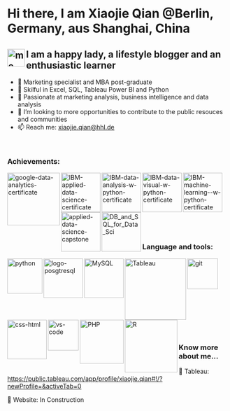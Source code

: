 # Hi there, I am Xiaojie Qian @Berlin, Germany, aus Shanghai, China

## <img align="left" alt= "me" width="40px" src= "https://user-images.githubusercontent.com/58776067/170833834-d9283ef7-1ef1-4574-b793-66d2b279f964.png" /> I am a happy lady, a lifestyle blogger and an enthusiastic learner

- 👋 Marketing specialist and MBA post-graduate
- 👀 Skilful in Excel, SQL, Tableau Power BI and Python
- 🌱 Passionate at marketing analysis, business intelligence and data analysis
- 💞️ I’m looking to more opportunities to contribute to the public resouces and communities
- 📫 Reach me: xiaojie.qian@hhl.de

<br > 

### Achievements:
<img align="left" alt= "google-data-analytics-certificate" width="120px" src= "https://user-images.githubusercontent.com/58776067/170819768-0f025782-d86c-4bd2-b539-016bd8e10add.png" />
<img align="left" alt= "IBM-applied-data-science-certificate" width="90px" src= "https://user-images.githubusercontent.com/58776067/216236692-df7d6cab-64c0-4ee0-9dfa-537c65791819.png"/>
<img align="left" alt= "IBM-data-analysis-w-python-certificate" width="90px" src= "https://user-images.githubusercontent.com/58776067/216237056-dba2446a-1f80-4d1d-817e-4fb3efec8498.png"/>
<img align="left" alt= "IBM-data-visual-w-python-certificate" width="90px" src= "https://user-images.githubusercontent.com/58776067/216237264-9904e593-7863-49a9-965a-30cc8a54beb8.png"/>
<img align="left" alt= "IBM-machine-learning--w-python-certificate" width="90px" src= "https://user-images.githubusercontent.com/58776067/216237908-9108103b-c2eb-436c-bc3f-a75ebab56874.png"/>
<img align="left" alt= "applied-data-science-capstone" width="90px" src= "https://user-images.githubusercontent.com/58776067/216238233-97b1aa15-70eb-4c19-9dd2-dadb7d0a3e65.png"/>
<img align="left" alt= "DB_and_SQL_for_Data_Sci" width="90px" src= "https://user-images.githubusercontent.com/58776067/216238591-93b24740-2bb6-49b6-ae30-7c9f7996b822.png"/>



<br >
<br >
<br >
<br > 
<br >
<br >
<br > 
<br > 

### Language and tools: 

<img align="left" alt= "python" width="80px" src= "https://user-images.githubusercontent.com/58776067/170830681-251e35c8-dc19-4022-97ff-6656fe5cdf1a.png" />
<img align="left" alt= "logo-posgtresql" width="90px" src= "https://user-images.githubusercontent.com/58776067/170820722-dd8da4ed-ad0d-4598-8ebb-03ee88c5ba13.png" />
<img align="left" alt= "MySQL" width="90px" src= "https://user-images.githubusercontent.com/58776067/170820863-10816877-3d38-48d7-ac3e-9bb602eaf68a.png" /> 
<img align="left" alt= "Tableau" width="140px" src= "https://user-images.githubusercontent.com/58776067/170820881-be3d5d66-731e-41c6-81e6-1fd3a603c73f.svg" />
<img align="left" alt= "git" width="70px" src= "https://user-images.githubusercontent.com/58776067/170821093-7d251977-584e-42a3-b50c-d7293bbde644.png" />
<img align="left" alt= "css-html" width="90px" src= "https://user-images.githubusercontent.com/58776067/170821177-475f13e7-0682-4f6e-80e4-cf2fb4eee1e8.png" />
<img align="left" alt= "vs-code" width="70px" src= "https://user-images.githubusercontent.com/58776067/170821188-3539d6bb-0251-4764-a8c9-703a40db77fa.svg" />
<br > 
<br >
<br >
<br > 
<br > 
<img align="left" alt= "PHP" width="100px" src= "https://user-images.githubusercontent.com/58776067/172245228-479dfe37-6ab6-4ef4-8457-29f939ed9703.png" />
<img align="left" alt="R" width="120px" src="https://user-images.githubusercontent.com/58776067/193005380-540dcc91-10d2-41e7-bb5d-1e0425f347bb.png"/>
<br > 
<br >
<br >
<br > 
<br > 


### Know more about me...
🍩 Tableau: https://public.tableau.com/app/profile/xiaojie.qian#!/?newProfile=&activeTab=0

🍰 Website: In Construction

<!---
[webiste]
[Linkedin]
[SQL] :https://github.com/xiaojie-qian/Dognitiondb_MySQL 
--->

<!---
xiaojie-qian/xiaojie-qian is a ✨ special ✨ repository because its `README.md` (this file) appears on your GitHub profile.
You can click the Preview link to take a look at your changes.
--->
